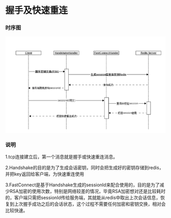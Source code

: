 # 握手及快速重连
### 时序图

<img src="images/6.JPG?raw=true" align=center />

### 说明
1.tcp连接建立后，第一个消息就是握手或快速重连消息。

2.Handshake的目的是为了生成会话密钥，同时会把生成好的密钥存储到redis，并把key返回给客户端，为快速重连使用

3.FastConnect是基于Handshake生成的sessionId来配合使用的，目的是为了减少RSA加密的使用次数，特别是网络较差的情况，毕竟RSA加密想对还是比较耗时的，客户端只需把sessionId传给服务端，其就能从redis中取出上次会话信息，恢复到上次握手成功之后的会话状态，这个过程不需要任何加密和密钥交换，相对会比较快速。
